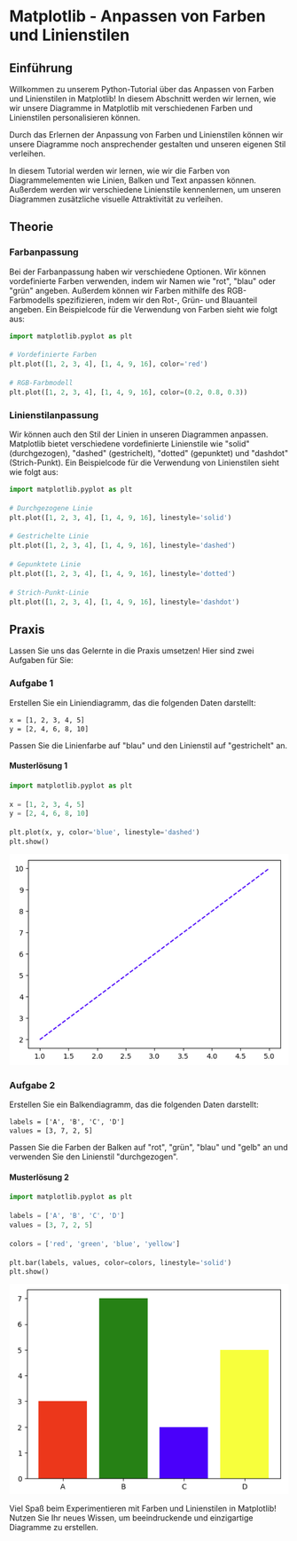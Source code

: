 # Matplotlib - Anpassen von Farben und Linienstilen

## Einführung

Willkommen zu unserem Python-Tutorial über das Anpassen von Farben und Linienstilen in Matplotlib! In diesem Abschnitt werden wir lernen, wie wir unsere Diagramme in Matplotlib mit verschiedenen Farben und Linienstilen personalisieren können. 

Durch das Erlernen der Anpassung von Farben und Linienstilen können wir unsere Diagramme noch ansprechender gestalten und unseren eigenen Stil verleihen.

In diesem Tutorial werden wir lernen, wie wir die Farben von Diagrammelementen wie Linien, Balken und Text anpassen können. Außerdem werden wir verschiedene Linienstile kennenlernen, um unseren Diagrammen zusätzliche visuelle Attraktivität zu verleihen. 

## Theorie

### Farbanpassung

Bei der Farbanpassung haben wir verschiedene Optionen. Wir können vordefinierte Farben verwenden, indem wir Namen wie "rot", "blau" oder "grün" angeben. Außerdem können wir Farben mithilfe des RGB-Farbmodells spezifizieren, indem wir den Rot-, Grün- und Blauanteil angeben. Ein Beispielcode für die Verwendung von Farben sieht wie folgt aus:

```python
import matplotlib.pyplot as plt

# Vordefinierte Farben
plt.plot([1, 2, 3, 4], [1, 4, 9, 16], color='red')

# RGB-Farbmodell
plt.plot([1, 2, 3, 4], [1, 4, 9, 16], color=(0.2, 0.8, 0.3))
```

### Linienstilanpassung

Wir können auch den Stil der Linien in unseren Diagrammen anpassen. Matplotlib bietet verschiedene vordefinierte Linienstile wie "solid" (durchgezogen), "dashed" (gestrichelt), "dotted" (gepunktet) und "dashdot" (Strich-Punkt). Ein Beispielcode für die Verwendung von Linienstilen sieht wie folgt aus:

```python
import matplotlib.pyplot as plt

# Durchgezogene Linie
plt.plot([1, 2, 3, 4], [1, 4, 9, 16], linestyle='solid')

# Gestrichelte Linie
plt.plot([1, 2, 3, 4], [1, 4, 9, 16], linestyle='dashed')

# Gepunktete Linie
plt.plot([1, 2, 3, 4], [1, 4, 9, 16], linestyle='dotted')

# Strich-Punkt-Linie
plt.plot([1, 2, 3, 4], [1, 4, 9, 16], linestyle='dashdot')
```

## Praxis

Lassen Sie uns das Gelernte in die Praxis umsetzen! Hier sind zwei Aufgaben für Sie:

### Aufgabe 1

Erstellen Sie ein Liniendiagramm, das die folgenden Daten darstellt:

```
x = [1, 2, 3, 4, 5]
y = [2, 4, 6, 8, 10]
```

Passen Sie die Linienfarbe auf "blau" und den Linienstil auf "gestrichelt" an.

#### Musterlösung 1

```python
import matplotlib.pyplot as plt

x = [1, 2, 3, 4, 5]
y = [2, 4, 6, 8, 10]

plt.plot(x, y, color='blue', linestyle='dashed')
plt.show()
```

![](https://github.com/janehlenb/Projektarbeit-ChatGPT-Python/blob/main/Images/Darstellung/Anpassungen_und_Stilisierung/Anpassen_von_Farben_und_Linienstilen/ms_aufgabe1.png)

### Aufgabe 2

Erstellen Sie ein Balkendiagramm, das die folgenden Daten darstellt:

```
labels = ['A', 'B', 'C', 'D']
values = [3, 7, 2, 5]
```

Passen Sie die Farben der Balken auf "rot", "grün", "blau" und "gelb" an und verwenden Sie den Linienstil "durchgezogen".

#### Musterlösung 2

```python
import matplotlib.pyplot as plt

labels = ['A', 'B', 'C', 'D']
values = [3, 7, 2, 5]

colors = ['red', 'green', 'blue', 'yellow']

plt.bar(labels, values, color=colors, linestyle='solid')
plt.show()
```

![](https://github.com/janehlenb/Projektarbeit-ChatGPT-Python/blob/main/Images/Darstellung/Anpassungen_und_Stilisierung/Anpassen_von_Farben_und_Linienstilen/ms_aufgabe2.png)

Viel Spaß beim Experimentieren mit Farben und Linienstilen in Matplotlib! Nutzen Sie Ihr neues Wissen, um beeindruckende und einzigartige Diagramme zu erstellen.